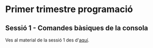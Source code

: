 # Primer trimestre programació

## Sessió 1 - Comandes bàsiques de la consola

Ves al material de la sessió 1 des d'[aquí](./Sessió_1/sessio1.md).
